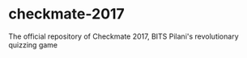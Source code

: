 # checkmate-2017
The official repository of Checkmate 2017, BITS Pilani's revolutionary quizzing game
